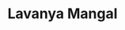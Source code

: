 ---
authid: ug-2018-lavanya
title: Lavanya Mangal
biosmall: "Lavanya is a 2018 batch student of Government Medical College, Ratlam."
biolarge: 
avatar: m
twitter:
instagram:
---